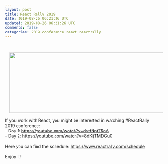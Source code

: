 ```yaml
---           
layout: post
title: React Rally 2019
date: 2019-08-26 06:21:26 UTC
updated: 2019-08-26 06:21:26 UTC
comments: false
categories: 2019 conference react reactrally
---
```

<br /><div class="separator" style="clear: both; text-align: center;"><a href="https://1.bp.blogspot.com/-uSZ9Ycdo3y4/XWN5jWOKSfI/AAAAAAAAFtQ/2Er9PPOlRZ0F8iBZPS0x5LQyoenl6z9FwCLcBGAs/s1600/reactrally.PNG" imageanchor="1" style="margin-left: 1em; margin-right: 1em;"><img border="0" data-original-height="313" data-original-width="1007" height="198" src="https://1.bp.blogspot.com/-uSZ9Ycdo3y4/XWN5jWOKSfI/AAAAAAAAFtQ/2Er9PPOlRZ0F8iBZPS0x5LQyoenl6z9FwCLcBGAs/s640/reactrally.PNG" width="640" /></a></div><br />If you work with React, you might be interested in watching #ReactRally 2019 conference:<br />- Day 1: <a href="https://youtube.com/watch?v=dvtfNpt75aA">https://youtube.com/watch?v=dvtfNpt75aA</a><br />- Day 2: <a href="https://youtube.com/watch?v=8dKljTMDGu0">https://youtube.com/watch?v=8dKljTMDGu0</a><br /><br />Here you can find the schedule:&nbsp;<a class="link-titled" data-orig-content="https://www.reactrally.com/schedule" href="https://www.reactrally.com/schedule" title="https://www.reactrally.com/schedule">https://www.reactrally.com/schedule</a><br /><br />Enjoy it!